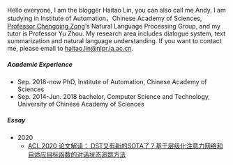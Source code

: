 Hello everyone, I am the blogger Haitao Lin, you can also call me Andy. I am studying in Institute of Automation，Chinese Academy of Sciences, [Professor Chengqing Zong](http://www.nlpr.ia.ac.cn/cip/cqzong.htm)‘s Natural Language Processing Group, and my tutor is Professor Yu Zhou. My research area includes dialogue system, text summarization and natural language understanding. If you want to contact me, please email to haitao.lin@nlpr.ia.ac.cn.

##### Academic Experience

- Sep. 2018-now PhD, Institute of Automation, Chinese Academy of Sciences
- Sep. 2014-Jun. 2018 bachelor, Computer Science and Technology, University of Chinese Academy of Sciences


##### Essay

- 2020
  - [ACL 2020 论文解读： DST又有新的SOTA了？基于层级化注意力网络和自适应目标函数的对话状态追踪方法](https://mp.weixin.qq.com/s?__biz=MzUzOTYzNjIwMw==&mid=2247484095&idx=2&sn=864dcee7eee3c4276d143982e9e2023d&chksm=fac43a3bcdb3b32de6ea185e44564f403fd4d9e56c9164aad4d6c9d61a95738d88c6855ff469&scene=126&sessionid=1600427264&key=92bd8fadcb6a4858b3a03b84e4568cc046736758525df2a56c5c2452ee55299897be8e3c27813705793ca6bcd9d5abfc6a8deeb48f4d6653a93b608c61f8c6d54559e3eacf76cf5dd5589d256d2d7c7b7d9d4ea2c80f1d41ca385d3815567e7bbde9e8c6e78ad753ae7d49d16f70e58d6e69f597de42a4bb31424eccee7d4f20&ascene=1&uin=MTQ1MzYwMDQ2MQ%3D%3D&devicetype=Windows+10+x64&version=62090529&lang=zh_CN&exportkey=ATIXdL9cZLtF%2Fsi%2F%2Fv1suUw%3D&pass_ticket=lBE3%2FmpXzXUQKKr0MvyQUMTTmIb402LYpsJK17pZRqdqUQbkJ1KqmrM3pTOahGkX&wx_header=0)


